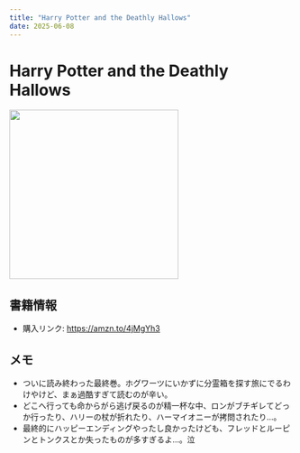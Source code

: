 ```yaml
---
title: "Harry Potter and the Deathly Hallows"
date: 2025-06-08
---
```

# Harry Potter and the Deathly Hallows
[<img src="https://m.media-amazon.com/images/W/MEDIAX_1215821-T1/images/I/81qmfY6mMrL._SL1500_.jpg" width="300">](https://amzn.to/4jMgYh3)
## 書籍情報
- 購入リンク: <https://amzn.to/4jMgYh3>
## メモ
- ついに読み終わった最終巻。ホグワーツにいかずに分霊箱を探す旅にでるわけやけど、まぁ過酷すぎて読むのが辛い。
- どこへ行っても命からがら逃げ戻るのが精一杯な中、ロンがブチギレてどっか行ったり、ハリーの杖が折れたり、ハーマイオニーが拷問されたり…。
- 最終的にハッピーエンディングやったし良かったけども、フレッドとルーピンとトンクスとか失ったものが多すぎるよ…。泣